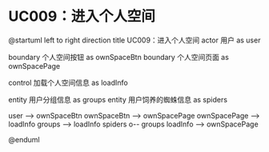 # UC009：进入个人空间

@startuml
left to right direction
title UC009：进入个人空间
actor 用户 as user

boundary 个人空间按钮 as ownSpaceBtn
boundary 个人空间页面 as ownSpacePage

control 加载个人空间信息 as loadInfo

entity 用户分组信息 as groups
entity 用户饲养的蜘蛛信息 as spiders

user --> ownSpaceBtn
ownSpaceBtn --> ownSpacePage
ownSpacePage --> loadInfo
groups --> loadInfo
spiders o-- groups
loadInfo --> ownSpacePage

@enduml

